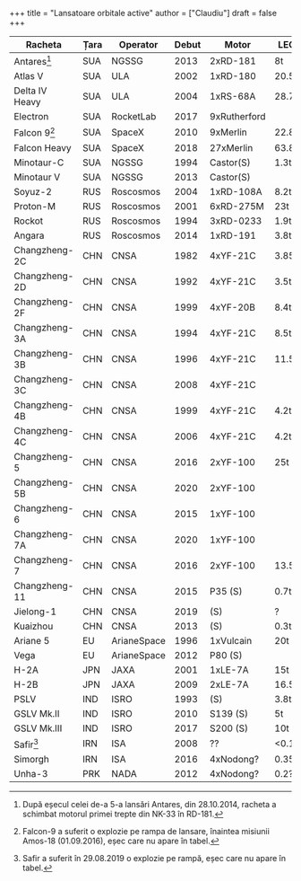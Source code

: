 +++
title = "Lansatoare orbitale active"
author = ["Claudiu"]
draft = false
+++

| Racheta         | Țara | Operator    | Debut | Motor        | LEO   | SSO    | GTO   | Lansări | Succese | Eșecuri | Ultima     |
|-----------------|------|-------------|-------|--------------|-------|--------|-------|---------|---------|---------|------------|
| Antares[^fn:1]  | SUA  | NGSSG       | 2013  | 2xRD-181     | 8t    |        |       | 12      | 11      | 1       | 14.02.2020 |
| Atlas V         | SUA  | ULA         | 2002  | 1xRD-180     | 20.5t |        | 8.9t  | 82      | 81      | (1)     | 10.02.2020 |
| Delta IV Heavy  | SUA  | ULA         | 2004  | 1xRS-68A     | 28.7  |        | 14.2t | 10      | 9       | (1)     | 19.01.2019 |
| Electron        | SUA  | RocketLab   | 2017  | 9xRutherford |       | 0.225t |       | 11      | 10      | 1       | 31.01.2020 |
| Falcon 9[^fn:2] | SUA  | SpaceX      | 2010  | 9xMerlin     | 22.8t |        | 8.3t  | 82      | 80      | 1+(1)   | 07.03.2020 |
| Falcon Heavy    | SUA  | SpaceX      | 2018  | 27xMerlin    | 63.8  |        | 26.7  | 3       | 3       | 0       | 25.06.2019 |
| Minotaur-C      | SUA  | NGSSG       | 1994  | Castor(S)    | 1.3t  |        |       | 10      | 7       | 3       | 31.10.2017 |
| Minotaur V      | SUA  | NGSSG       | 2013  | Castor(S)    |       |        | 0.53t | 1       | 1       | 0       | 07.09.2013 |
| Soyuz-2         | RUS  | Roscosmos   | 2004  | 1xRD-108A    | 8.2t  | 4.9t   | 3.2t  | 100     | 93      | 4+(3)   | 16.03.2020 |
| Proton-M        | RUS  | Roscosmos   | 2001  | 6xRD-275M    | 23t   |        | 6.3   | 109     | 98      | 9+(2)   | 24.12.2019 |
| Rockot          | RUS  | Roscosmos   | 1994  | 3xRD-0233    | 1.9t  | 1.2t   |       | 34      | 31      | 2+(1)   | 27.12.2019 |
| Angara          | RUS  | Roscosmos   | 2014  | 1xRD-191     | 3.8t  |        | 5.4t  | 2       | 2       | 0       | 23.12.2014 |
| Changzheng-2C   | CHN  | CNSA        | 1982  | 4xYF-21C     | 3.85t | 1.9t   | 1.25t | 51      | 50      | 1       | 26.07.2019 |
| Changzheng-2D   | CHN  | CNSA        | 1992  | 4xYF-21C     | 3.5t  | 1.3t   |       | 46      | 45      | 1       | 19.02.2020 |
| Changzheng-2F   | CHN  | CNSA        | 1999  | 4xYF-20B     | 8.4t  |        |       | 13      | 13      | 0       | 16.10.2016 |
| Changzheng-3A   | CHN  | CNSA        | 1994  | 4xYF-21C     | 8.5t  |        | 2.6t  | 27      | 27      | 0       | 09.07.2018 |
| Changzheng-3B   | CHN  | CNSA        | 1996  | 4xYF-21C     | 11.5t | 7.1t   | 5.5t  | 66      | 63      | 1+(2)   | 09.03.2020 |
| Changzheng-3C   | CHN  | CNSA        | 2008  | 4xYF-21C     |       |        | 3.9t  | 17      | 17      | 0       | 17.05.2019 |
| Changzheng-4B   | CHN  | CNSA        | 1999  | 4xYF-21C     | 4.2t  | 2.8t   | 1.5t  | 35      | 34      | 1       | 20.12.2019 |
| Changzheng-4C   | CHN  | CNSA        | 2006  | 4xYF-21C     | 4.2t  | 2.8t   | 1.5t  | 28      | 26      | 2       | 27.11.2019 |
| Changzheng-5    | CHN  | CNSA        | 2016  | 2xYF-100     | 25t   |        | 14t   | 3       | 2       | 1       | 27.12.2019 |
| Changzheng-5B   | CHN  | CNSA        | 2020  | 2xYF-100     |       |        |       | 0       | 0       | 0       |            |
| Changzheng-6    | CHN  | CNSA        | 2015  | 1xYF-100     |       | 1t     |       | 3       | 3       | 1       | 13.11.2019 |
| Changzheng-7A   | CHN  | CNSA        | 2020  | 1xYF-100     |       |        | 7.0t  | 1       | 0       | 1       | 16.03.2020 |
| Changzheng-7    | CHN  | CNSA        | 2016  | 2xYF-100     | 13.5t |        | 5.5t  | 2       | 2       | 0       | 20.04.2017 |
| Changzheng-11   | CHN  | CNSA        | 2015  | P35 (S)      | 0.7t  | 0.35t  |       | 8       | 8       | 0       | 19.09.2019 |
| Jielong-1       | CHN  | CNSA        | 2019  | (S)          | ?     | ?      |       | 1       | 1       | 0       | 17.08.2019 |
| Kuaizhou        | CHN  | CNSA        | 2013  | (S)          | 0.3t  | 0.2t   |       | 10      | 10      | 0       | 16.01.2020 |
| Ariane 5        | EU   | ArianeSpace | 1996  | 1xVulcain    | 20t   |        | 10.9t | 108     | 103     | 2(3)    | 18.02.2020 |
| Vega            | EU   | ArianeSpace | 2012  | P80 (S)      |       | 1.45t  |       | 15      | 14      | 1       | 11.07.2019 |
| H-2A            | JPN  | JAXA        | 2001  | 1xLE-7A      | 15t   |        | 6t    | 41      | 40      | 1       | 09.02.2020 |
| H-2B            | JPN  | JAXA        | 2009  | 2xLE-7A      | 16.5t |        | 8t    | 8       | 8       | 0       | 24.09.2019 |
| PSLV            | IND  | ISRO        | 1993  | (S)          | 3.8t  | 1.75t  | 1.2t  | 50      | 47      | 2+(1)   | 11.12.2019 |
| GSLV Mk.II      | IND  | ISRO        | 2010  | S139 (S)     | 5t    |        | 2.7t  | 7       | 6       | 1       | 19.12.2018 |
| GSLV Mk.III     | IND  | ISRO        | 2017  | S200 (S)     | 10t   |        | 4t    | 4       | 4       | 0       | 22.07.2019 |
| Safir[^fn:3]    | IRN  | ISA         | 2008  | ??           | <0.1? |        |       | 8       | 4       | 4       | 05.02.2019 |
| Simorgh         | IRN  | ISA         | 2016  | 4xNodong?    | 0.35? |        |       | 4       | 1       | 3       | 09.02.2020 |
| Unha-3          | PRK  | NADA        | 2012  | 4xNodong?    | 0.2?  |        |       | 3       | 2       | 1       | 07.02.2016 |

[^fn:1]: După eșecul celei de-a 5-a lansări Antares, din 28.10.2014, racheta a schimbat motorul primei trepte din NK-33 în RD-181.
[^fn:2]: Falcon-9 a suferit o explozie pe rampa de lansare, înaintea misiunii Amos-18 (01.09.2016), eșec care nu apare în tabel.
[^fn:3]: Safir a suferit în 29.08.2019 o explozie pe rampă, eșec care nu apare în tabel.